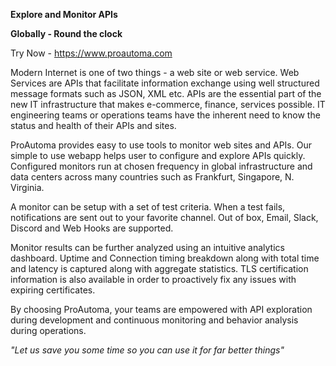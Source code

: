 **Explore and Monitor APIs**

**Globally - Round the clock**

Try Now - https://www.proautoma.com
 
Modern Internet is one of two things - a web site or web service. Web Services are APIs that facilitate information exchange using well structured message formats such as JSON, XML etc.  APIs are the essential part of the new IT infrastructure that makes e-commerce, finance, services possible. IT engineering teams or operations teams have the inherent need to know the status and health of their APIs and sites. 
 
ProAutoma provides easy to use tools to monitor web sites and APIs.  Our simple to use webapp helps user to configure and explore APIs quickly.  Configured monitors run at chosen frequency in global infrastructure and data centers across many countries such as Frankfurt, Singapore, N. Virginia. 
 
A monitor can be setup with a set of test criteria. When a test fails, notifications are sent out to your favorite channel.  Out of box, Email, Slack, Discord and Web Hooks are supported. 
 
Monitor results can be further analyzed using an intuitive analytics dashboard.  Uptime and Connection timing breakdown along with total time and latency is captured along with aggregate statistics.  TLS certification information is also available in order to proactively fix any issues with expiring certificates.
 
By choosing ProAutoma, your teams are empowered with API exploration during development and continuous monitoring and behavior analysis during operations.
 
*"Let us save you some time so you can use it for far better things"*
